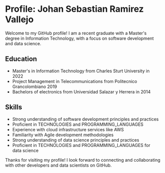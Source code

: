 # Profile: Johan Sebastian Ramirez Vallejo

Welcome to my GitHub profile! I am a recent graduate with a Master's degree in Information Technology, with a focus on software development and data science.

## Education
- Master's in Information Technology from Charles Sturt University in 2022
- Project Management in Telecommunications from Politecnico Grancolombiano 2019
- Bachelors of electronics from Universidad Salazar y Herrera in 2014
  
## Skills
- Strong understanding of software development principles and practices
- Proficient in TECHNOLOGIES and PROGRAMMING_LANGUAGES
- Experience with cloud infrastructure services like AWS
- Familiarity with Agile development methodologies
- Strong understanding of data science principles and practices
- Proficient in TECHNOLOGIES and PROGRAMMING_LANGUAGES for data science

Thanks for visiting my profile! I look forward to connecting and collaborating with other developers and data scientists on GitHub.


<!--![My project-1](https://user-images.githubusercontent.com/85064772/200154534-e7869110-2545-4fbf-bad6-71d54f03300b.png)

<!--
**sebas8822/sebas8822** is a ✨ _special_ ✨ repository because its `README.md` (this file) appears on your GitHub profile.

Here are some ideas to get you started:

- 🔭 I’m currently working on ...
- 🌱 I’m currently learning ...
- 👯 I’m looking to collaborate on ...
- 🤔 I’m looking for help with ...
- 💬 Ask me about ...
- 📫 How to reach me: ...
- 😄 Pronouns: ...
- ⚡ Fun fact: ...
-->

